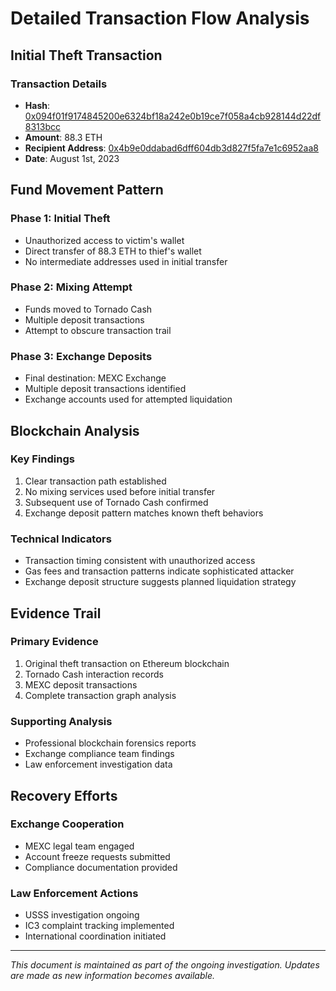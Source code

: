 # Detailed Transaction Flow Analysis

## Initial Theft Transaction

### Transaction Details
- **Hash**: [0x094f01f9174845200e6324bf18a242e0b19ce7f058a4cb928144d22df8313bcc](https://etherscan.io/tx/0x094f01f9174845200e6324bf18a242e0b19ce7f058a4cb928144d22df8313bcc)
- **Amount**: 88.3 ETH
- **Recipient Address**: [0x4b9e0ddabad6dff604db3d827f5fa7e1c6952aa8](https://etherscan.io/address/0x4b9e0ddabad6dff604db3d827f5fa7e1c6952aa8)
- **Date**: August 1st, 2023

## Fund Movement Pattern

### Phase 1: Initial Theft
- Unauthorized access to victim's wallet
- Direct transfer of 88.3 ETH to thief's wallet
- No intermediate addresses used in initial transfer

### Phase 2: Mixing Attempt
- Funds moved to Tornado Cash
- Multiple deposit transactions
- Attempt to obscure transaction trail

### Phase 3: Exchange Deposits
- Final destination: MEXC Exchange
- Multiple deposit transactions identified
- Exchange accounts used for attempted liquidation

## Blockchain Analysis

### Key Findings
1. Clear transaction path established
2. No mixing services used before initial transfer
3. Subsequent use of Tornado Cash confirmed
4. Exchange deposit pattern matches known theft behaviors

### Technical Indicators
- Transaction timing consistent with unauthorized access
- Gas fees and transaction patterns indicate sophisticated attacker
- Exchange deposit structure suggests planned liquidation strategy

## Evidence Trail

### Primary Evidence
1. Original theft transaction on Ethereum blockchain
2. Tornado Cash interaction records
3. MEXC deposit transactions
4. Complete transaction graph analysis

### Supporting Analysis
- Professional blockchain forensics reports
- Exchange compliance team findings
- Law enforcement investigation data

## Recovery Efforts

### Exchange Cooperation
- MEXC legal team engaged
- Account freeze requests submitted
- Compliance documentation provided

### Law Enforcement Actions
- USSS investigation ongoing
- IC3 complaint tracking implemented
- International coordination initiated

---

*This document is maintained as part of the ongoing investigation. Updates are made as new information becomes available.*